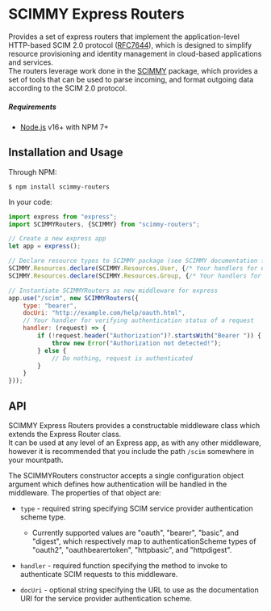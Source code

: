 # SCIMMY Express Routers

Provides a set of express routers that implement the application-level HTTP-based SCIM 2.0 protocol ([RFC7644](https://datatracker.ietf.org/doc/html/rfc7644)), which is designed to simplify resource provisioning and identity management in cloud-based applications and services.  
The routers leverage work done in the [SCIMMY](https://github.com/sleelin/scimmy) package, which provides a set of tools that can be used to parse incoming, and format outgoing data according to the SCIM 2.0 protocol.

##### Requirements
*   [Node.js](https://nodejs.org) v16+ with NPM 7+ 

## Installation and Usage

Through NPM:
```
$ npm install scimmy-routers
```

In your code:
```js
import express from "express";
import SCIMMYRouters, {SCIMMY} from "scimmy-routers";

// Create a new express app
let app = express();

// Declare resource types to SCIMMY package (see SCIMMY documentation for more details)
SCIMMY.Resources.declare(SCIMMY.Resources.User, {/* Your handlers for user resource type */});
SCIMMY.Resources.declare(SCIMMY.Resources.Group, {/* Your handlers for group resource type */});

// Instantiate SCIMMYRouters as new middleware for express
app.use("/scim", new SCIMMYRouters({
    type: "bearer",
    docUri: "http://example.com/help/oauth.html",
    // Your handler for verifying authentication status of a request
    handler: (request) => {
        if (!request.header("Authorization")?.startsWith("Bearer ")) {
            throw new Error("Authorization not detected!");
        } else {
            // Do nothing, request is authenticated
        }
    }
}));
```

## API

SCIMMY Express Routers provides a constructable middleware class which extends the Express Router class.  
It can be used at any level of an Express app, as with any other middleware, however it is recommended that you include
the path ```/scim``` somewhere in your mountpath.  

The SCIMMYRouters constructor accepts a single configuration object argument which defines how authentication will be handled in the middleware.
The properties of that object are:  
*   ```type``` - required string specifying SCIM service provider authentication scheme type.
    *   Currently supported values are "oauth", "bearer", "basic", and "digest", 
        which respectively map to authenticationScheme types of "oauth2", "oauthbearertoken", "httpbasic", and "httpdigest".

*   ```handler``` - required function specifying the method to invoke to authenticate SCIM requests to this middleware.

*   ```docUri``` - optional string specifying the URL to use as the documentation URI for the service provider authentication scheme.
